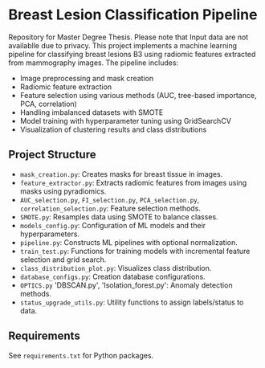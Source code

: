 # Breast Lesion Classification Pipeline

Repository for Master Degree Thesis. Please note that Input data are not availablle due to privacy.
This project implements a machine learning pipeline for classifying breast lesions B3 using radiomic features extracted from mammography images. The pipeline includes:

- Image preprocessing and mask creation
- Radiomic feature extraction
- Feature selection using various methods (AUC, tree-based importance, PCA, correlation)
- Handling imbalanced datasets with SMOTE
- Model training with hyperparameter tuning using GridSearchCV
- Visualization of clustering results and class distributions

## Project Structure

- `mask_creation.py`: Creates masks for breast tissue in images.
- `feature_extractor.py`: Extracts radiomic features from images using masks using pyradiomics.
- `AUC_selection.py`, `FI_selection.py`, `PCA_selection.py`, `correlation_selection.py`: Feature selection methods.
- `SMOTE.py`: Resamples data using SMOTE to balance classes.
- `models_config.py`: Configuration of ML models and their hyperparameters.
- `pipeline.py`: Constructs ML pipelines with optional normalization.
- `train_test.py`: Functions for training models with incremental feature selection and grid search.
- `class_distribution_plot.py`: Visualizes class distribution.
- `database_configs.py`: Creation database configurations.
- `OPTICS.py` 'DBSCAN.py', 'Isolation_forest.py': Anomaly detection methods.
- `status_upgrade_utils.py`: Utility functions to assign labels/status to data.

## Requirements

See `requirements.txt` for Python packages.




